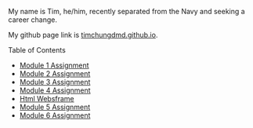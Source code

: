 My name is Tim, he/him, recently separated from the Navy and seeking a career change. 

My github page link is [timchungdmd.github.io](https://timchungdmd.github.io/reading-notes/).

Table of Contents
- [Module 1 Assignment](learn-markdown.md)
- [Module 2 Assignment](read2-reflection-discussion.md)
- [Module 3 Assignment](read3-revisions-and-the-cloud.md)
- [Module 4 Assignment](read4-html-structures.md)
- [Html Websframe](https://timchungdmd.github.io/webframe/)
- [Module 5 Assignment](read5-css.md)
- [Module 6 Assignment](read6-javascript.md)

